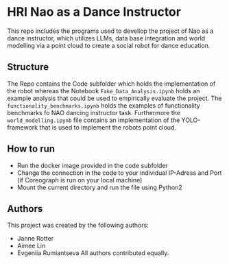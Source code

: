 # HRI Nao as a Dance Instructor

This repo includes the programs used to devellop the project of Nao as a dance instructor, which utilizes LLMs, data base integration and world modelling via a point cloud to create a social robot for dance education. 

## Structure
The Repo contains the Code subfolder which holds the implementation of the robot whereas the Notebook `Fake_Data_Analysis.ipynb` holds an example analysis that could be used to empirically evaluate the project.
The `functionality_benchmarks.ipynb` holds the examples of functionality benchmarks fo NAO dancing instructor task.
Furthermore the `world_modelling.ipynb` file contains an implementation of the YOLO-framework that is used to implement the robots point cloud.

## How to run
* Run the docker image provided in the code subfolder
* Change the connection in the code to your individual IP-Adress and Port (if Coreograph is run on your local machine)
* Mount the current directory and run the file using Python2 

## Authors
This project was created by the following authors:
* Janne Rotter
* Aimee Lin
* Evgeniia Rumiantseva
All authors contributed equally. 
